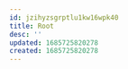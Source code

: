 ```yaml
---
id: jzihyzsgrptlu1kw16wpk40
title: Root
desc: ''
updated: 1685725820278
created: 1685725820278
---
```

